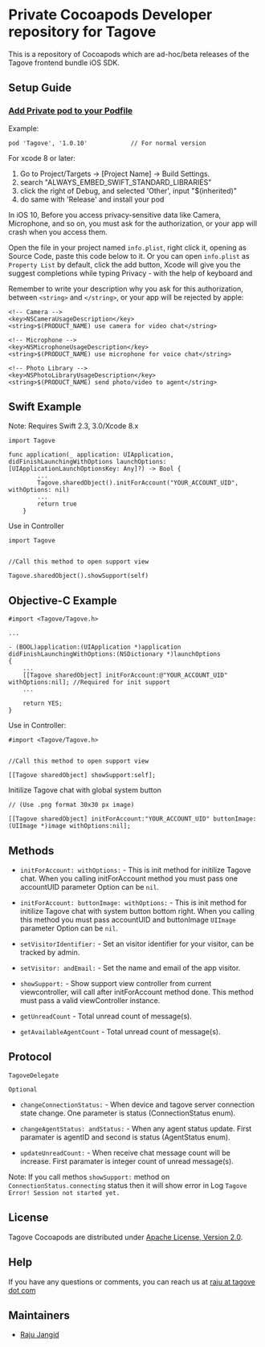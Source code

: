 # Private Cocoapods Developer repository for Tagove

This is a repository of Cocoapods which are ad-hoc/beta releases of the Tagove frontend bundle iOS SDK.

## Setup Guide

### [Add Private pod to your Podfile](https://guides.cocoapods.org/making/private-cocoapods.html#thats-it)

Example:

```
pod 'Tagove', '1.0.10'            // For normal version
```

For xcode 8 or later:

1. Go to Project/Targets -> [Project Name] -> Build Settings.
2. search "ALWAYS_EMBED_SWIFT_STANDARD_LIBRARIES"
3. click the right of Debug, and selected 'Other', input "$(inherited)"
4. do same with 'Release' and install your pod

In iOS 10, Before you access privacy-sensitive data like Camera, Microphone, and so on, you must ask for the authorization, or your app will crash when you access them.

Open the file in your project named `info.plist`, right click it, opening as Source Code, paste this code below to it. Or you can open  `info.plist` as `Property List` by default, click the add button, Xcode will give you the suggest completions while typing Privacy - with the help of keyboard and 

Remember to write your description why you ask for this authorization, between  `<string>` and `</string>`, or your app will be rejected by apple:

```
<!-- Camera -->
<key>NSCameraUsageDescription</key>
<string>$(PRODUCT_NAME) use camera for video chat</string>

<!-- Microphone -->
<key>NSMicrophoneUsageDescription</key>
<string>$(PRODUCT_NAME) use microphone for voice chat</string>

<!-- Photo Library -->
<key>NSPhotoLibraryUsageDescription</key>
<string>$(PRODUCT_NAME) send photo/video to agent</string>

```

## Swift Example
Note: Requires Swift 2.3, 3.0/Xcode 8.x

```
import Tagove

func application(_ application: UIApplication, didFinishLaunchingWithOptions launchOptions: [UIApplicationLaunchOptionsKey: Any]?) -> Bool {
        ...
        Tagove.sharedObject().initForAccount("YOUR_ACCOUNT_UID", withOptions: nil)
        ...
        return true
    }
```
Use in Controller

```
import Tagove


//Call this method to open support view

Tagove.sharedObject().showSupport(self)

```

## Objective-C Example

```
#import <Tagove/Tagove.h>

...

- (BOOL)application:(UIApplication *)application didFinishLaunchingWithOptions:(NSDictionary *)launchOptions
{
    ...
    [[Tagove sharedObject] initForAccount:@"YOUR_ACCOUNT_UID" withOptions:nil]; //Required for init support
    ...

    return YES;
}

```
Use in Controller:

```
#import <Tagove/Tagove.h>


//Call this method to open support view

[[Tagove sharedObject] showSupport:self];

```

Initilize Tagove chat with global system button 

```
// (Use .png format 30x30 px image)

[[Tagove sharedObject] initForAccount:"YOUR_ACCOUNT_UID" buttonImage:(UIImage *)image withOptions:nil];

```

## Methods

- `initForAccount: withOptions:` - This is init method for initilize Tagove chat. When you calling initForAccount method you must pass one accountUID parameter Option can be `nil`.

- `initForAccount: buttonImage: withOptions:` - This is init method for initilize Tagove chat with system button bottom right. When you calling this method you must pass accountUID and buttonImage `UIImage` parameter Option can be `nil`.

- `setVisitorIdentifier:` - Set an visitor identifier for your visitor, can be tracked by admin.

- `setVisitor: andEmail:` - Set the name and email of the app visitor.

- `showSupport:` - Show support view controller from current viewcontroller, will call after initForAccount method done. This method must pass a valid viewController instance.

- `getUnreadCount` - Total unread count of message(s).

- `getAvailableAgentCount` - Total unread count of message(s).

##  Protocol

`TagoveDelegate`

`Optional`

- `changeConnectionStatus:` - When device and tagove server connection state change. One parameter is status (ConnectionStatus enum).

- `changeAgentStatus: andStatus:` - When any agent status update. First paramater is agentID and second is status (AgentStatus enum).

- `updateUnreadCount:` - When receive chat message count will be increase. First paramater is integer count of unread message(s).

Note: If you call methos `showSupport:` method on `ConnectionStatus.connecting` status then it will show error in Log `Tagove Error! Session not started yet.`

## License

Tagove Cocoapods are distributed under [Apache License, Version 2.0](http://www.apache.org/licenses/LICENSE-2.0.html).

## Help

If you have any questions or comments, you can reach us at [raju at tagove dot com](https://github.com/rajuj6)

## Maintainers
  * [Raju Jangid](https://github.com/rajuj6)
